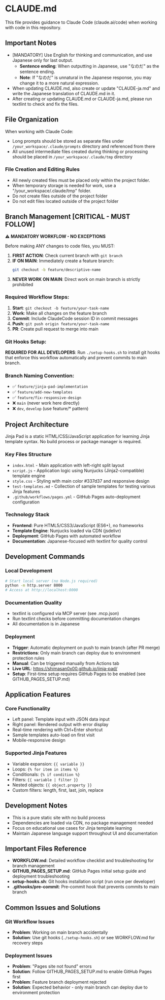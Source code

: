 # CLAUDE.md

This file provides guidance to Claude Code (claude.ai/code) when working with code in this repository.

## Important Notes

- [MANDATORY] Use English for thinking and communication, and use Japanese only for last output.
  - **Sentence ending**: When outputting in Japanese, use "なのだ" as the sentence ending.
  - **Note**: If "なのだ" is unnatural in the Japanese response, you may change it to a more natural expression.
- When updating CLAUDE.md, also create or update "CLAUDE-ja.md" and write the Japanese translation of CLAUDE.md in it.
- After creating or updating CLAUDE.md or CLAUDE-ja.md, please run textlint to check and fix the files.

## File Organization

When working with Claude Code:

- Long prompts should be stored as separate files under `/your_workspace/.claude/prompts` directory and referenced from there
- All unused intermediate files created during thinking or processing should be placed in `/your_workspace/.claude/tmp` directory

### File Creation and Editing Rules

- All newly created files must be placed only within the project folder.
- When temporary storage is needed for work, use a "/your_workspace/.claude/tmp" folder.
- Do not create files outside of the project folder
- Do not edit files located outside of the project folder

## Branch Management [CRITICAL - MUST FOLLOW]

⚠️ **MANDATORY WORKFLOW - NO EXCEPTIONS**

Before making ANY changes to code files, you MUST:

1. **FIRST ACTION**: Check current branch with `git branch`
2. **IF ON MAIN**: Immediately create a feature branch:
   ```bash
   git checkout -b feature/descriptive-name
   ```
3. **NEVER WORK ON MAIN**: Direct work on main branch is strictly prohibited

### Required Workflow Steps:
1. **Start**: `git checkout -b feature/your-task-name` 
2. **Work**: Make all changes on the feature branch
3. **Commit**: Include ClaudeCode session ID in commit messages
4. **Push**: `git push origin feature/your-task-name`
5. **PR**: Create pull request to merge into main

### Git Hooks Setup:
**REQUIRED FOR ALL DEVELOPERS**: Run `./setup-hooks.sh` to install git hooks that enforce this workflow automatically and prevent commits to main branch.

### Branch Naming Convention:
- ✅ `feature/jinja-pad-implementation`
- ✅ `feature/add-new-templates`  
- ✅ `feature/fix-responsive-design`
- ❌ `main` (never work here directly)
- ❌ `dev`, `develop` (use feature/* pattern)

## Project Architecture

Jinja Pad is a static HTML/CSS/JavaScript application for learning Jinja template syntax. No build process or package manager is required.

### Key Files Structure
- `index.html` - Main application with left-right split layout
- `script.js` - Application logic using Nunjucks (Jinja2-compatible) template engine
- `style.css` - Styling with main color #337d37 and responsive design
- `test-templates.md` - Collection of sample templates for testing various Jinja features
- `.github/workflows/pages.yml` - GitHub Pages auto-deployment configuration

### Technology Stack
- **Frontend**: Pure HTML5/CSS3/JavaScript (ES6+), no frameworks
- **Template Engine**: Nunjucks loaded via CDN (jsdelivr)
- **Deployment**: GitHub Pages with automated workflow
- **Documentation**: Japanese-focused with textlint for quality control

## Development Commands

### Local Development
```bash
# Start local server (no Node.js required)
python -m http.server 8000
# Access at http://localhost:8000
```

### Documentation Quality
- textlint is configured via MCP server (see .mcp.json)
- Run textlint checks before committing documentation changes
- All documentation is in Japanese

### Deployment
- **Trigger**: Automatic deployment on push to main branch (after PR merge)
- **Restrictions**: Only main branch can deploy due to environment protection rules
- **Manual**: Can be triggered manually from Actions tab
- **Live URL**: https://shimasan0x00.github.io/jinja-pad/
- **Setup**: First-time setup requires GitHub Pages to be enabled (see GITHUB_PAGES_SETUP.md)

## Application Features

### Core Functionality
- Left panel: Template input with JSON data input
- Right panel: Rendered output with error display
- Real-time rendering with Ctrl+Enter shortcut
- Sample templates auto-load on first visit
- Mobile-responsive design

### Supported Jinja Features
- Variable expansion: `{{ variable }}`
- Loops: `{% for item in items %}`
- Conditionals: `{% if condition %}`
- Filters: `{{ variable | filter }}`
- Nested objects: `{{ object.property }}`
- Custom filters: length, first, last, join, replace

## Development Notes

- This is a pure static site with no build process
- Dependencies are loaded via CDN, no package management needed
- Focus on educational use cases for Jinja template learning
- Maintain Japanese language support throughout UI and documentation

## Important Files Reference

- **WORKFLOW.md**: Detailed workflow checklist and troubleshooting for branch management
- **GITHUB_PAGES_SETUP.md**: GitHub Pages initial setup guide and deployment troubleshooting
- **setup-hooks.sh**: Git hooks installation script (run once per developer)
- **.githooks/pre-commit**: Pre-commit hook that prevents commits to main branch

## Common Issues and Solutions

### Git Workflow Issues
- **Problem**: Working on main branch accidentally
- **Solution**: Use git hooks (`./setup-hooks.sh`) or see WORKFLOW.md for recovery steps

### Deployment Issues  
- **Problem**: "Pages site not found" errors
- **Solution**: Follow GITHUB_PAGES_SETUP.md to enable GitHub Pages first
- **Problem**: Feature branch deployment rejected
- **Solution**: Expected behavior - only main branch can deploy due to environment protection

